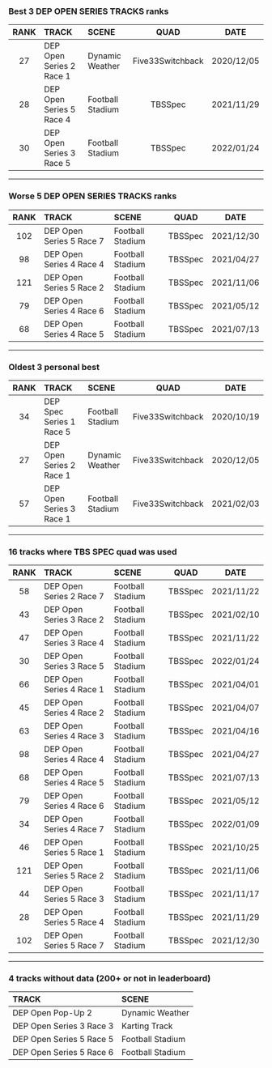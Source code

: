 ### Best 3 DEP OPEN SERIES TRACKS ranks
|RANK|TRACK|SCENE|QUAD|DATE|
|:---:|:---|:---|:---:|:---:|
|27|DEP Open Series 2 Race 1|Dynamic Weather|Five33Switchback|2020/12/05|
|28|DEP Open Series 5 Race 4|Football Stadium|TBSSpec|2021/11/29|
|30|DEP Open Series 3 Race 5|Football Stadium|TBSSpec|2022/01/24|
---
### Worse 5 DEP OPEN SERIES TRACKS ranks
|RANK|TRACK|SCENE|QUAD|DATE|
|:---:|:---|:---|:---:|:---:|
|102|DEP Open Series 5 Race 7|Football Stadium|TBSSpec|2021/12/30|
|98|DEP Open Series 4 Race 4|Football Stadium|TBSSpec|2021/04/27|
|121|DEP Open Series 5 Race 2|Football Stadium|TBSSpec|2021/11/06|
|79|DEP Open Series 4 Race 6|Football Stadium|TBSSpec|2021/05/12|
|68|DEP Open Series 4 Race 5|Football Stadium|TBSSpec|2021/07/13|
---
### Oldest 3 personal best
|RANK|TRACK|SCENE|QUAD|DATE|
|:---:|:---|:---|:---:|:---:|
|34|DEP Spec Series 1 Race 5|Football Stadium|Five33Switchback|2020/10/19|
|27|DEP Open Series 2 Race 1|Dynamic Weather|Five33Switchback|2020/12/05|
|57|DEP Open Series 3 Race 1|Football Stadium|Five33Switchback|2021/02/03|
---
### 16 tracks where TBS SPEC quad was used
|RANK|TRACK|SCENE|QUAD|DATE|
|:---:|:---|:---|:---:|:---:|
|58|DEP Open Series 2 Race 7|Football Stadium|TBSSpec|2021/11/22|
|43|DEP Open Series 3 Race 2|Football Stadium|TBSSpec|2021/02/10|
|47|DEP Open Series 3 Race 4|Football Stadium|TBSSpec|2021/11/22|
|30|DEP Open Series 3 Race 5|Football Stadium|TBSSpec|2022/01/24|
|66|DEP Open Series 4 Race 1|Football Stadium|TBSSpec|2021/04/01|
|45|DEP Open Series 4 Race 2|Football Stadium|TBSSpec|2021/04/07|
|63|DEP Open Series 4 Race 3|Football Stadium|TBSSpec|2021/04/16|
|98|DEP Open Series 4 Race 4|Football Stadium|TBSSpec|2021/04/27|
|68|DEP Open Series 4 Race 5|Football Stadium|TBSSpec|2021/07/13|
|79|DEP Open Series 4 Race 6|Football Stadium|TBSSpec|2021/05/12|
|34|DEP Open Series 4 Race 7|Football Stadium|TBSSpec|2022/01/09|
|46|DEP Open Series 5 Race 1|Football Stadium|TBSSpec|2021/10/25|
|121|DEP Open Series 5 Race 2|Football Stadium|TBSSpec|2021/11/06|
|44|DEP Open Series 5 Race 3|Football Stadium|TBSSpec|2021/11/17|
|28|DEP Open Series 5 Race 4|Football Stadium|TBSSpec|2021/11/29|
|102|DEP Open Series 5 Race 7|Football Stadium|TBSSpec|2021/12/30|
---
### 4 tracks without data (200+ or not in leaderboard)
|TRACK|SCENE|
|:---|:---|
|DEP Open Pop-Up 2|Dynamic Weather|
|DEP Open Series 3 Race 3|Karting Track|
|DEP Open Series 5 Race 5|Football Stadium|
|DEP Open Series 5 Race 6|Football Stadium|
